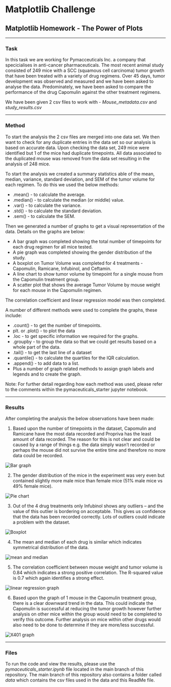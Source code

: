 # Matplotlib Challenge
## Matplotlib Homework - The Power of Plots

---
### Task

In this task we are working for Pymacceuticals Inc. a company that specicialises in anti-cancer pharmaceuticals. The most recent animal study consisted of 249 mice with a SCC (squamous cell carcinoma) tumor growth that have been treated with a variety of drug regimens. Over 45 days, tumor development was observed and measured and we have been asked to analyse the data. Predominately, we have been asked to compare the performance of the drug Capomulin against the other treatment regimens. 

We have been given 2 csv files to work with - _Mouse_metadata.csv_ and _study_results.csv_

----
### Method

To start the analysis the 2 csv files are merged into one data set.
We then want to check for any duplicate entries in the data set so our analysis is based on accurate data. Upon checking the data set, 249 mice were identified but 1 of the mice had duplicate timepoints. All data associated to the duplicated mouse was removed from the data set resulting in the analysis of 248 mice.

To start the analysis we created a summary statistics able of the mean, median, variance, standard deviation, and SEM of the tumor volume for each regimen.
To do this we used the below methods:

* .mean() - to calculate the average.
* .median() - to calculate the median (or middle) value.
* .var() - to calculate the variance.
* .std() - to calculate the standard deviation.
* .sem() - to calculate the SEM.

Then we generated a number of graphs to get a visual representation of the data. 
Details on the graphs are below:

* A bar graph was completed showing the total number of timepoints for each drug regimen for all mice tested.
* A pie graph was completed showing the gender distribution of the study.
* A boxplot on Tumor Volume was completed for 4 treatments - Capomulin, Ramicane, Infubinol, and Ceftamin.
* A line chart to show tumor volume by timepoint for a single mouse from the Capomulin treatment group.
* A scatter plot that shows the average Tumor Volume by mouse weight for each mouse in the Capomulin regimen.

The correlation coefficient and linear regression model was then completed.

A number of different methods were used to complete the graphs, these include:

* .count() - to get the number of timepoints.
* plt. or .plot() - to plot the data 
* .loc - to get specific information we required for the graphs.
* .groupby - to group the data so that we could get results based on a whole part of the data.
* .tail() - to get the last line of a dataset
* .quantile() - to calculate the quartiles for the IQR calculation.
* .append() - to add data to a list.
* Plus a number of graph related methods to assign graph labels and legends and to create the graph.

Note: For further detail regarding how each method was used, please refer to the comments within the pymaceuticals_starter jupyter notebook. 

----
### Results

After completing the analysis the below observations have been made:
1.	Based upon the number of timepoints in the dataset, Capomulin and Ramicane have the most data recorded and Propriva has the least amount of data recorded. The reason for this is not clear and could be caused by a range of things e.g. the data simply wasn’t recorded or perhaps the mouse did not survive the entire time and therefore no more data could be recorded.

![Bar graph](https://user-images.githubusercontent.com/82348616/121468596-69de8900-c9fe-11eb-92c5-149d8994e3ef.PNG)

2.	The gender distribution of the mice in the experiment was very even but contained slightly more male mice than female mice (51% male mice vs 49% female mice).

![Pie chart](https://user-images.githubusercontent.com/82348616/121468656-84186700-c9fe-11eb-9d4b-17fbf2660e0e.PNG)

3.	Out of the 4 drug treatments only Infubinol shows any outliers – and the value of this outlier is bordering on acceptable. This gives us confidence that the data has been recorded correctly. Lots of outliers could indicate a problem with the dataset.

![Boxplot](https://user-images.githubusercontent.com/82348616/121468688-8da1cf00-c9fe-11eb-9f6e-655f627896b8.PNG)

4.	The mean and median of each drug is similar which indicates symmetrical distribution of the data.

![mean and median](https://user-images.githubusercontent.com/82348616/121468747-aa3e0700-c9fe-11eb-8b54-08526dc4e0c3.PNG)

5.	The correlation coefficient between mouse weight and tumor volume is 0.84 which indicates a strong positive correlation. The R-squared value is 0.7 which again identifies a strong effect.

![linear regression graph](https://user-images.githubusercontent.com/82348616/121468718-a01c0880-c9fe-11eb-8c7e-516ea7c12e33.PNG)

6.	Based upon the graph of 1 mouse in the Capomulin treatment group, there is a clear downward trend in the data. This could indicate the Capomulin is successful at reducing the tumor growth however further analysis on other mice within the group would need to be completed to verify this outcome. Further analysis on mice within other drugs would also need to be done to determine if they are more/less successful.

![X401 graph](https://user-images.githubusercontent.com/82348616/121468734-a4e0bc80-c9fe-11eb-80ce-dd11f5280c4e.PNG)

----
### Files

To run the code and view the results, please use the *pymaceuticals_starter.ipynb*  file located in the main branch of this repository.
The main branch of this repository also contains a folder called _data_ which contains the csv files used in the data and this ReadMe file.



